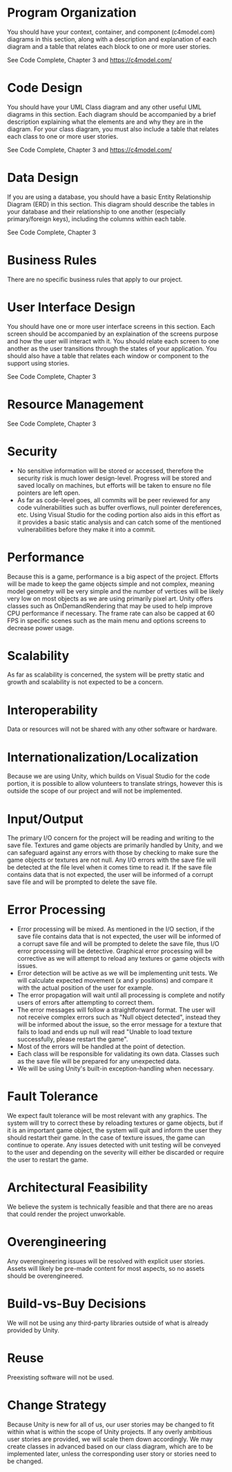 # Program Organization

You should have your context, container, and component (c4model.com) diagrams in this section, along with a description and explanation of each diagram and a table that relates each block to one or more user stories.

See Code Complete, Chapter 3 and https://c4model.com/

# Code Design

You should have your UML Class diagram and any other useful UML diagrams in this section. Each diagram should be accompanied by a brief description explaining what the elements are and why they are in the diagram. For your class diagram, you must also include a table that relates each class to one or more user stories.

See Code Complete, Chapter 3 and https://c4model.com/

# Data Design

If you are using a database, you should have a basic Entity Relationship Diagram (ERD) in this section. This diagram should describe the tables in your database and their relationship to one another (especially primary/foreign keys), including the columns within each table.

See Code Complete, Chapter 3

# Business Rules

There are no specific business rules that apply to our project.

# User Interface Design

You should have one or more user interface screens in this section. Each screen should be accompanied by an explaination of the screens purpose and how the user will interact with it. You should relate each screen to one another as the user transitions through the states of your application. You should also have a table that relates each window or component to the support using stories.

See Code Complete, Chapter 3

# Resource Management

See Code Complete, Chapter 3

# Security

- No sensitive information will be stored or accessed, therefore the security risk is much lower design-level. Progress will be stored and saved locally on machines, but efforts will be taken to ensure no file pointers are left open.
- As far as code-level goes, all commits will be peer reviewed for any code vulnerabilities such as buffer overflows, null pointer dereferences, etc. Using Visual Studio for the coding portion also aids in this effort as it provides a basic static analysis and can catch some of the mentioned vulnerabilities before they make it into a commit.

# Performance

Because this is a game, performance is a big aspect of the project. Efforts will be made to keep the game objects simple and not complex, meaning model geometry will be very simple and the number of vertices will be likely very low on most objects as we are using primarily pixel art. Unity offers classes such as OnDemandRendering that may be used to help improve CPU performance if necessary. The frame rate can also be capped at 60 FPS in specific scenes such as the main menu and options screens to decrease power usage.

# Scalability

As far as scalability is concerned, the system will be pretty static and growth and scalability is not expected to be a concern.

# Interoperability

Data or resources will not be shared with any other software or hardware.

# Internationalization/Localization

Because we are using Unity, which builds on Visual Studio for the code portion, it is possible to allow volunteers to translate strings, however this is outside the scope of our project and will not be implemented.

# Input/Output

The primary I/O concern for the project will be reading and writing to the save file. Textures and game objects are primarily handled by Unity, and we can safeguard against any errors with those by checking to make sure the game objects or textures are not null. Any I/O errors with the save file will be detected at the file level when it comes time to read it. If the save file contains data that is not expected, the user will be informed of a corrupt save file and will be prompted to delete the save file.

# Error Processing

- Error processing will be mixed. As mentioned in the I/O section, if the save file contains data that is not expected, the user will be informed of a corrupt save file and will be prompted to delete the save file, thus I/O error processing will be detective. Graphical error processing will be corrective as we will attempt to reload any textures or game objects with issues.
- Error detection will be active as we will be implementing unit tests. We will calculate expected movement (x and y positions) and compare it with the actual position of the user for example.
- The error propagation will wait until all processing is complete and notify users of errors after attempting to correct them.
- The error messages will follow a straightforward format. The user will not receive complex errors such as "Null object detected", instead they will be informed about the issue, so the error message for a texture that fails to load and ends up null will read "Unable to load texture successfully, please restart the game".
- Most of the errors will be handled at the point of detection.
- Each class will be responsible for validating its own data. Classes such as the save file will be prepared for any unexpected data.
- We will be using Unity's built-in exception-handling when necessary.

# Fault Tolerance

We expect fault tolerance will be most relevant with any graphics. The system will try to correct these by reloading textures or game objects, but if it is an important game object, the system will quit and inform the user they should restart their game. In the case of texture issues, the game can continue to operate. Any issues detected with unit testing will be conveyed to the user and depending on the severity will either be discarded or require the user to restart the game.

# Architectural Feasibility

We believe the system is technically feasible and that there are no areas that could render the project unworkable.

# Overengineering

Any overengineering issues will be resolved with explicit user stories. Assets will likely be pre-made content for most aspects, so no assets should be overengineered.

# Build-vs-Buy Decisions

We will not be using any third-party libraries outside of what is already provided by Unity.

# Reuse

Preexisting software will not be used.

# Change Strategy

Because Unity is new for all of us, our user stories may be changed to fit within what is within the scope of Unity projects. If any overly ambitious user stories are provided, we will scale them down accordingly. We may create classes in advanced based on our class diagram, which are to be implemented later, unless the corresponding user story or stories need to be changed.